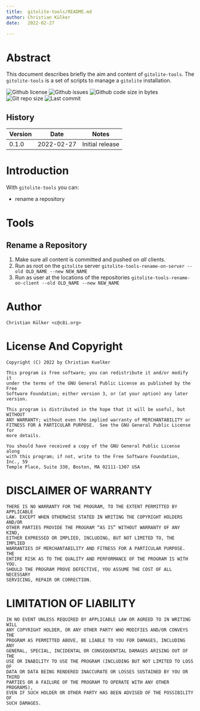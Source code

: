 ```yaml
---
title:  gitolite-tools/README.md
author: Christian Külker
date:   2022-02-27

---
```


# Abstract

This document describes briefly the aim and content of `gitolite-tools`. The
`gitolite-tools` is a set of scripts to manage a `gitolite` installation.

![Github license](https://img.shields.io/github/license/ckuelker/gitolite-tools.svg)
![Github issues](https://img.shields.io/github/issues/ckuelker/gitolite-tools.svg?style=popout-square)
![Github code size in bytes](https://img.shields.io/github/languages/code-size/ckuelker/gitolite-tools.svg)
![Git repo size](https://img.shields.io/github/repo-size/ckuelker/gitolite-tools.svg)
![Last commit](https://img.shields.io/github/last-commit/ckuelker/gitolite-tools.svg)

## History

| Version | Date       | Notes                                                |
| ------- | ---------- | ---------------------------------------------------- |
| 0.1.0   | 2022-02-27 | Initial release                                      |

# Introduction

With `gitolite-tools` you can:

- rename a repository

# Tools

## Rename a Repository

1. Make sure all content is committed and pushed on _all_ clients.
2. Run as root on the `gitolite` server
   `gitolite-tools-rename-on-server --old OLD_NAME --new NEW_NAME`
3. Run as user at the locations of the repositories
   `gitolite-tools-rename-on-client --old OLD_NAME --new NEW_NAME`

# Author

    Christian Külker <c@c8i.org>

# License And Copyright

    Copyright (C) 2022 by Christian Kuelker

    This program is free software; you can redistribute it and/or modify it
    under the terms of the GNU General Public License as published by the Free
    Software Foundation; either version 3, or (at your option) any later
    version.

    This program is distributed in the hope that it will be useful, but WITHOUT
    ANY WARRANTY; without even the implied warranty of MERCHANTABILITY or
    FITNESS FOR A PARTICULAR PURPOSE.  See the GNU General Public License for
    more details.

    You should have received a copy of the GNU General Public License along
    with this program; if not, write to the Free Software Foundation, Inc., 59
    Temple Place, Suite 330, Boston, MA 02111-1307 USA

# DISCLAIMER OF WARRANTY

    THERE IS NO WARRANTY FOR THE PROGRAM, TO THE EXTENT PERMITTED BY APPLICABLE
    LAW. EXCEPT WHEN OTHERWISE STATED IN WRITING THE COPYRIGHT HOLDERS AND/OR
    OTHER PARTIES PROVIDE THE PROGRAM “AS IS” WITHOUT WARRANTY OF ANY KIND,
    EITHER EXPRESSED OR IMPLIED, INCLUDING, BUT NOT LIMITED TO, THE IMPLIED
    WARRANTIES OF MERCHANTABILITY AND FITNESS FOR A PARTICULAR PURPOSE. THE
    ENTIRE RISK AS TO THE QUALITY AND PERFORMANCE OF THE PROGRAM IS WITH YOU.
    SHOULD THE PROGRAM PROVE DEFECTIVE, YOU ASSUME THE COST OF ALL NECESSARY
    SERVICING, REPAIR OR CORRECTION.


# LIMITATION OF LIABILITY

    IN NO EVENT UNLESS REQUIRED BY APPLICABLE LAW OR AGREED TO IN WRITING WILL
    ANY COPYRIGHT HOLDER, OR ANY OTHER PARTY WHO MODIFIES AND/OR CONVEYS THE
    PROGRAM AS PERMITTED ABOVE, BE LIABLE TO YOU FOR DAMAGES, INCLUDING ANY
    GENERAL, SPECIAL, INCIDENTAL OR CONSEQUENTIAL DAMAGES ARISING OUT OF THE
    USE OR INABILITY TO USE THE PROGRAM (INCLUDING BUT NOT LIMITED TO LOSS OF
    DATA OR DATA BEING RENDERED INACCURATE OR LOSSES SUSTAINED BY YOU OR THIRD
    PARTIES OR A FAILURE OF THE PROGRAM TO OPERATE WITH ANY OTHER PROGRAMS),
    EVEN IF SUCH HOLDER OR OTHER PARTY HAS BEEN ADVISED OF THE POSSIBILITY OF
    SUCH DAMAGES.


